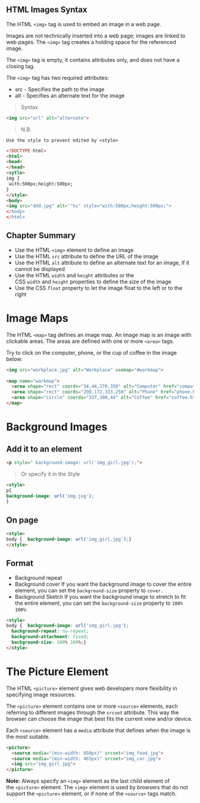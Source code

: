 ## HTML Images Syntax

The HTML `<img>` tag is used to embed an image in a web page.

Images are not technically inserted into a web page; images are linked to web pages. The `<img>` tag creates a holding space for the referenced image.

The `<img>` tag is empty, it contains attributes only, and does not have a closing tag.

The `<img>` tag has two required attributes:

- src - Specifies the path to the image
- alt - Specifies an alternate text for the image

>Syntax

```html
<img src="url" alt="alternate">
```


>N.B.

	Use the style to prevent edited by <style>
```html
<!DOCTYPE html>
<html>
<head>
</head>
<sytle>
img {
 with:500px;height:500px;
}
</style>
<body>
<img src="ddd.jpg" alt='"hi" style="with:500px;height:500px;">
</body>
</html>
```
## Chapter Summary

- Use the HTML `<img>` element to define an image
- Use the HTML `src` attribute to define the URL of the image
- Use the HTML `alt` attribute to define an alternate text for an image, if it cannot be displayed
- Use the HTML `width` and `height` attributes or the CSS `width` and `height` properties to define the size of the image
- Use the CSS `float` property to let the image float to the left or to the right

# Image Maps

The HTML `<map>` tag defines an image map. An image map is an image with clickable areas. The areas are defined with one or more `<area>` tags.

Try to click on the computer, phone, or the cup of coffee in the image below:

```html
<img src="workplace.jpg" alt="Workplace" usemap="#workmap">  
  
<map name="workmap">  
  <area shape="rect" coords="34,44,270,350" alt="Computer" href="computer.htm">  
  <area shape="rect" coords="290,172,333,250" alt="Phone" href="phone.htm">  
  <area shape="circle" coords="337,300,44" alt="Coffee" href="coffee.htm">  
</map>
```


# Background Images

## Add it to an element 
```html
<p style=" background-image: url('img_girl.jpg');">
```

>Or specify it in the Style

```html
<style>
p{
background-image: url('img.jog');
}
```

## On page 

```html
<style>  
body {  background-image: url('img_girl.jpg');}  
</style>
```

## Format 

* Background repeat 
* Background cover If you want the background image to cover the entire element, you can set the `background-size` property to `cover.`
* Background Sketch If you want the background image to stretch to fit the entire element, you can set the `background-size` property to `100% 100%`:
```html
<style>  
body {  background-image: url('img_girl.jpg');  
  background-repeat: no-repeat;  
  background-attachment: fixed;  
  background-size: 100% 100%;}  
</style>
```



# The Picture Element 
The HTML `<picture>` element gives web developers more flexibility in specifying image resources.

The `<picture>` element contains one or more `<source>` elements, each referring to different images through the `srcset` attribute. This way the browser can choose the image that best fits the current view and/or device.

Each `<source>` element has a `media` attribute that defines when the image is the most suitable.

```html
<picture>  
  <source media="(min-width: 650px)" srcset="img_food.jpg">  
  <source media="(min-width: 465px)" srcset="img_car.jpg">  
  <img src="img_girl.jpg">  
</picture>
```

**Note:** Always specify an `<img>` element as the last child element of the `<picture>` element. The `<img>` element is used by browsers that do not support the `<picture>` element, or if none of the `<source>` tags match.